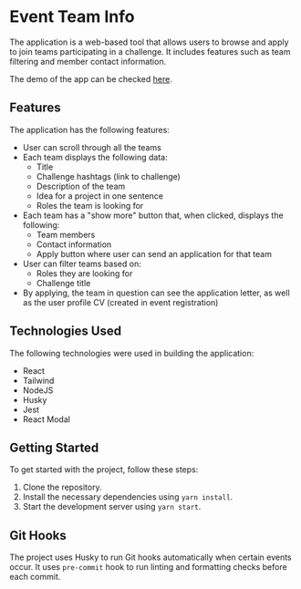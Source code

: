 # Event Team Info

The application is a web-based tool that allows users to browse and apply to join teams participating in a challenge. It includes features such as team filtering and member contact information.

The demo of the app can be checked [here](https://event-team-info-thvphuc246.vercel.app/).

## Features

The application has the following features:

- User can scroll through all the teams
- Each team displays the following data:
  - Title
  - Challenge hashtags (link to challenge)
  - Description of the team
  - Idea for a project in one sentence
  - Roles the team is looking for
- Each team has a "show more" button that, when clicked, displays the following:
  - Team members
  - Contact information
  - Apply button where user can send an application for that team
- User can filter teams based on:
  - Roles they are looking for
  - Challenge title
- By applying, the team in question can see the application letter, as well as the user profile CV (created in event registration)

## Technologies Used

The following technologies were used in building the application:

- React
- Tailwind
- NodeJS
- Husky
- Jest
- React Modal

## Getting Started

To get started with the project, follow these steps:

1. Clone the repository.
2. Install the necessary dependencies using `yarn install`.
3. Start the development server using `yarn start`.

## Git Hooks

The project uses Husky to run Git hooks automatically when certain events occur. It uses `pre-commit` hook to run linting and formatting checks before each commit.